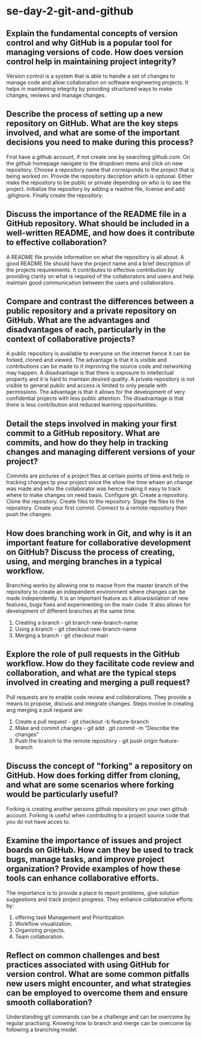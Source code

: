 # se-day-2-git-and-github
## Explain the fundamental concepts of version control and why GitHub is a popular tool for managing versions of code. How does version control help in maintaining project integrity?
Version control is a system that is able to handle a set of changes to manage code and allow collaboration on software engineering projects. It helps in maintaining integrity by providing structured ways to make changes, reviews and manage changes.
## Describe the process of setting up a new repository on GitHub. What are the key steps involved, and what are some of the important decisions you need to make during this process?
First have a github account, if not create one by searching github.com.
On the github homepage navigate to the dropdown menu and click on new repository.
Choose a repository name that corresponds to the project that is being worked on.
Provide the repository decription which is optional.
Either make the repository to be public or private depending on who is to see the project.
Initialize the repository by adding a readme file, license and add .gitignore.
Finally create the repository.
## Discuss the importance of the README file in a GitHub repository. What should be included in a well-written README, and how does it contribute to effective collaboration?
A README file provide information on what the repository is all about. A good README file should have the project name and a brief description of the projects requirements. It contributes to effective contribution by providing clarity on what is required of the collaborators and users and help maintain good communication between the users and collaborators.
## Compare and contrast the differences between a public repository and a private repository on GitHub. What are the advantages and disadvantages of each, particularly in the context of collaborative projects?
A public repository is available to everyone on the internet hence it can be forked, cloned and viewed. The advantage is that it is visible and contributions can be made to it improving the source code and networking may happen. A disadvantage is that there is exposure to intellectual property and it is hard to maintain desired quality.
A private repository is not visible to general public and access is limited to only people with permissions. The advantage is that it allows for the development of very confidential projects with less public attention. The disadvantage is that there is less contribution and reduced learning opportunities. 
## Detail the steps involved in making your first commit to a GitHub repository. What are commits, and how do they help in tracking changes and managing different versions of your project?
Commits are pictures of a project files at certain points of time and help in tracking changes tp your project since the show the time whaen an change was made and who the collaborator was hence making it easy to track where to make changes on need basis.
Configure git.
Create a repository.
Clone the repository.
Create files to the repository.
Stage the files to the repository.
Create your first commit.
Connect to a remote repository then push the changes.
## How does branching work in Git, and why is it an important feature for collaborative development on GitHub? Discuss the process of creating, using, and merging branches in a typical workflow.
Branching works by allowing one to maove from the master branch of the repository to create an independent environment where changes can be made independently.
It is an important feature as it allowsisolation of new features, bugs fixes and experimenting on the main code. It also allows for development of different branches at the same time.
1. Creating a branch - git branch new-branch-name
2. Using a branch - git checkout new-branch-name
3. Merging a branch - git checkout main

## Explore the role of pull requests in the GitHub workflow. How do they facilitate code review and collaboration, and what are the typical steps involved in creating and merging a pull request?
Pull requests are to enable code review and collaborations. They provide a means to propose, discuss and integrate changes.
Steps involve in creating ang merging a pull request are:
1. Create a pull request - git checkout -b feature-branch
2. Make and commit changes - git add .
git commit -m "Describe the changes"
3. Push the branch to the remote repository - git push origin feature-branch
## Discuss the concept of "forking" a repository on GitHub. How does forking differ from cloning, and what are some scenarios where forking would be particularly useful?
Forking is creating another persons github repository on your own github account. Forking is useful when contributing to a project source code that you do not have acces to.
## Examine the importance of issues and project boards on GitHub. How can they be used to track bugs, manage tasks, and improve project organization? Provide examples of how these tools can enhance collaborative efforts.
The importance is to provide a place to report problems, give solution suggestions and track project progress. They enhance collaborative efforts by:
1. offering task Management and Prioritization
2. Workflow visualization.
3. Organizing projects.
4. Team collaboration.
## Reflect on common challenges and best practices associated with using GitHub for version control. What are some common pitfalls new users might encounter, and what strategies can be employed to overcome them and ensure smooth collaboration?
Understanding git commands can be a challenge and can be overcome by regular practising.
Knowing how to branch and merge can be overcome by following a branching model.
